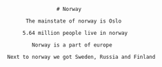 
                    # Norway

          The mainstate of norway is Oslo

         5.64 million people live in norway

            Norway is a part of europe 

    Next to norway we got Sweden, Russia and Finland
